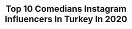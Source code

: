 ---
title: Top 10 Comedians Instagram Influencers In Turkey In 2020
description: >-
  Find top comedians Instagram influencers in Turkey in 2020. Most popular hashtags: #corona #comedia #evdekal #likeforfollow.
platform: Instagram
profiles:
  - username: "gamzeilefelix"
    fullname: >-
      Gamze ile Felix
    location: "Turkey"
    followers: 17583
    engagement: 443
    commentsToLikes: 0.057831
    id: ck9wd00u1dfkl0j78elqmme9j
    verified: false
    hashtags: "#dadanddaughter, #nofilter, #benb, #coffindance"
  - username: "leslikaravil"
    fullname: >-
      Lesli Karavil
    location: "Turkey"
    followers: 6458
    engagement: 650
    commentsToLikes: 0.062916
    id: ck0vymbxr4pgo0i19ketrq96w
    verified: false
    hashtags: "#faytonlarason, #standupwoman, #turkishstandupcomedian, #standup"
  - username: "gulsebir"
    fullname: >-
      Gülse Birsel Official
    location: "Turkey"
    followers: 3412782
    engagement: 304
    commentsToLikes: 0.016880
    id: ck0w6v87laff40i19waznsp0w
    verified: true
    hashtags: "#deryakarada, #eleledergisi, #necmettinercan, #evdekal2"
  - username: "sahangokbakar"
    fullname: >-
      Şahan Gökbakar
    location: "Turkey"
    followers: 3227439
    engagement: 225
    commentsToLikes: 0.017543
    id: ck0w40ygew8ww0i19mtblrzsp
    verified: true
    hashtags: "#achivement, #coooovid, #development, #homemade"
  - username: "semraa_art"
    fullname: >-
      🇹🇷
    location: "Turkey"
    followers: 5075
    engagement: 2927
    commentsToLikes: 0.101481
    id: ckaou7bodz4cu0i78pifjygrd
    verified: false
    hashtags: "#haluklevent, #tattodrawing, #sketches, #drawingsketch"
  - username: "berkulusoyyyy"
    fullname: >-
      Berk ULUSOY | Oyuncu
    location: "Turkey"
    followers: 24035
    engagement: 379
    commentsToLikes: 0.206508
    id: ck9hcbn08knlw0j788rwrv6fn
    verified: false
    hashtags: "#instalikes, #smile, #filmisnotdead, #videogameaddict"
  - username: "reqqas_nano"
    fullname: >-
      𝙍𝙚𝙦𝙦𝙖𝙨 𝙉𝙖𝙣𝙤 (𝙤𝙛𝙛𝙞𝙘𝙞𝙖𝙡 𝙋𝙖𝙜𝙚)
    location: "Turkey"
    followers: 26672
    engagement: 381
    commentsToLikes: 0.038846
    id: ck136le1a72760i19pr875ler
    verified: false
    hashtags: "#qiziluzuk, #fotovieja, #geyimler, #happyeaster"
  - username: "nigar_stilist_vizajist"
    fullname: >-
      stilist_vizajist_nigar
    location: "Turkey"
    followers: 55229
    engagement: 33
    commentsToLikes: 0.026708
    id: ck137j4ykbsu20i19p7l83pf9
    verified: false
    hashtags: "#makeupartist, #diyvideos, #slime, #satisfactory"
  - username: "murataygen"
    fullname: >-
      Murat Aygen
    location: "Turkey"
    followers: 397669
    engagement: 460
    commentsToLikes: 0.010300
    id: ck5cijhjdsrdt0i117eehsumc
    verified: true
    hashtags: "#gemology, #aygensrock, #27martd, #aygensrocks"
  - username: "jalecftcii"
    fullname: >-
      Jale Çiftçi
    location: "Turkey"
    followers: 15984
    engagement: 210
    commentsToLikes: 0.007378
    id: ck14io7aagdta0i19y4a0akl2
    verified: false
    hashtags: "#baku, #cukur, #muzik, #galatasaray"
---
